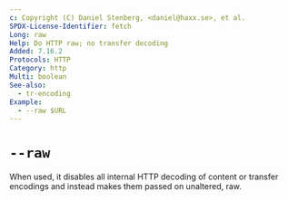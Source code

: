 ```yaml
---
c: Copyright (C) Daniel Stenberg, <daniel@haxx.se>, et al.
SPDX-License-Identifier: fetch
Long: raw
Help: Do HTTP raw; no transfer decoding
Added: 7.16.2
Protocols: HTTP
Category: http
Multi: boolean
See-also:
  - tr-encoding
Example:
  - --raw $URL
---
```


# `--raw`

When used, it disables all internal HTTP decoding of content or transfer
encodings and instead makes them passed on unaltered, raw.
